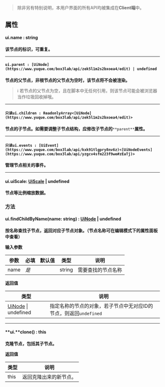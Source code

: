 > 除非另有特别说明，本用户界面的所有API均被集成在**Client端**中。


## 属性

#### ui.name  <font id="Type">: string</font>   
**该节点的标识，可重复。**

---


#### `ui.parent : [UiNode](https://www.yuque.com/box3lab/api/zek5l1m2s2bxoea4/edit) | undefined`
**节点的父节点，非根节点的父节点为空时，该节点将不会被渲染。**
>   ℹ️  若节点的父节点为空，且在脚本中无任何引用，则该节点可能会被浏览器当作垃圾回收掉哦。


---


#### `只读ui.children : ReadonlyArray<[UiNode](https://www.yuque.com/box3lab/api/zek5l1m2s2bxoea4/edit)>`
**节点的子节点。如需要调整子节点结构，应修改子节点的**`**parent**`**属性。**

---


#### `只读ui.events : [UiEvent](https://www.yuque.com/box3lab/api/kxk91tlgpry8nv6z)<[UiNodeEvents](https://www.yuque.com/box3lab/api/yzgcv4sfm223f9we#zEaTj)>`
**管理节点相关的事件。**

---


#### ui.uiScale: [UiScale](https://www.yuque.com/box3lab/api/igyefsag31tcb8pg) | undefined
**节点等比例缩放数据。**


### **方法**

#### **ui.**findChildByName(name**<font id="Type">: string</font>**) **: **[**UiNode**](https://www.yuque.com/box3lab/api/zek5l1m2s2bxoea4/edit)** | undefined**
**按名称查找子节点，返回对应子节点对象。（节点名称可在编辑模式下的属性面板中查看）**

**输入参数**

| **参数** | **必填** | **默认值** | **类型** | **说明** |
| --- | --- | --- | --- | --- |
| name | _是_ | | string | 需要查找的节点名称 |

**返回值**

| **类型** | **说明** |
| --- | --- |
| [UiNode](https://www.yuque.com/box3lab/api/zek5l1m2s2bxoea4/edit) &#124; undefined | 指定名称的节点的对象，若子节点中无对应ID的节点，则返回`undefined` |


---


#### **ui.**clone() **: this**
**克隆节点，包括其子节点。**

**返回值**

| **类型** | **说明** |
| --- | --- |
| this | 返回克隆出来的新节点。 |



